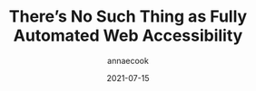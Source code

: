 ---
author: annaecook
date: 2021-07-15
permalink: false
publisher: uxdesigncc
tags:
  - accessibility
  - automation
target_url: https://uxdesign.cc/theres-no-such-thing-as-fully-automated-web-accessibility-260d6f4632a8
title: There’s No Such Thing as Fully Automated Web Accessibility
---